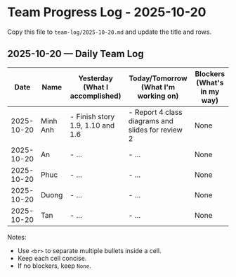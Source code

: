 # Team Progress Log - 2025-10-20

Copy this file to `team-log/2025-10-20.md` and update the title and rows.

## 2025-10-20 — Daily Team Log

| Date | Name | Yesterday (What I accomplished) | Today/Tomorrow (What I'm working on) | Blockers (What's in my way) |
|---|---|---|---|---|
| 2025-10-20 | Minh Anh | - Finish story 1.9, 1.10 and 1.6 | - Report 4 class diagrams and slides for review 2 | None |
| 2025-10-20 | An | - ... | - ... | None |
| 2025-10-20 | Phuc | - ... | - ... | None |
| 2025-10-20 | Duong | - ... | - ... | None |
| 2025-10-20 | Tan | - ... | - ... | None |

Notes:
- Use `<br>` to separate multiple bullets inside a cell.
- Keep each cell concise.
- If no blockers, keep `None`.